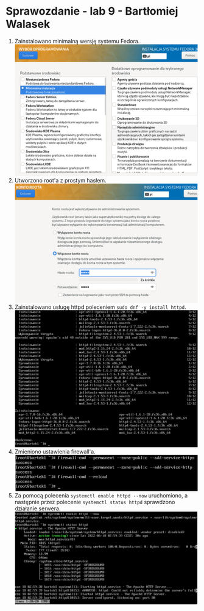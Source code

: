 # Sprawozdanie - lab 9 - Bartłomiej Walasek
1. Zainstalowano minimalną wersję systemu Fedora.<br>
![install_minimal](1_minimal.PNG)
2. Utworzono root'a z prostym hasłem.<br>
![root](2_root.PNG)
3. Zainstalowano usługę httpd poleceniem ```sudo dnf -y install httpd```.<br>
![httpd_install](3_install_httpd.PNG)
4. Zmieniono ustawienia firewall'a. <br>
![firewall](4_firewall.PNG)
5. Za pomocą polecenia ```systemctl enable httpd --now``` uruchomiono, a następnie przez polecenie ```systemctl status httpd``` sprawdzono działanie serwera.<br>
![httpd_run](5_run.PNG)
